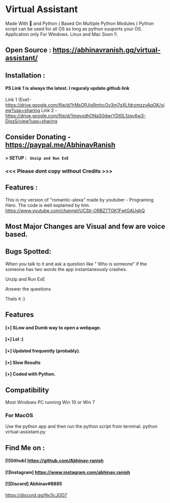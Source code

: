 # Virtual Assistant
Made With 💖 and Python ( Based On Multiple Python Modules )
Python script can be used for all OS as long as python suuports your OS.
Application only For Windows. Linux and Mac Soon !!.

## Open Source : https://abhinavranish.gq/virtual-assistant/

## Installation :
#### PS Link 1 is always the latest. I reguraly update github link
Link 1 (Exe)- https://drive.google.com/file/d/1rMsOPJig9mhcOv3m7gXLfdrzmzzvAqGK/view?usp=sharing
Link 2 -https://drive.google.com/file/d/1mqyxdhONaS0dwrYDt0L1zqv6w3-DjosS/view?usp=sharing

## Consider Donating - https://paypal.me/AbhinavRanish

#### > SETUP : ` Unzip and Run ExE`



### <<< Please dont copy without Credits >>>

## Features :
This is my version of "romantic-alexa" made by youtuber - Programing Hero. 
The code is well explained by him. https://www.youtube.com/channel/UCStj-ORBZ7TGK1FwtGAUgbQ

## Most Major Changes are Visual and few are voice based.

## Bugs Spotted:
When you talk to it and ask a question like " Who is someone" if the someone has two words the app instantaneously crashes.

Unzip and Run ExE

Answer the questions

Thats it :)

## Features

#### [+] SLow and Dumb way to open a webpage.
#### [+] Lol :)
#### [+] Updated frequently (probably).
#### [+] Slow Results
#### [+] Coded with Python.




## Compatibility
Most Windows PC running Win 10 or Win 7




### For MacOS
Use the python app and then run the python script from terminal. 
python virtual-assistant.py

## Find Me on :
####  [![Github] https://github.com/Abhinav-ranish
####  [![Instagram] https://www.instagram.com/abhinav.ranish
####  [![Discord]  Abhinav#8885

https://discord.gg/Nv3cJGD7


